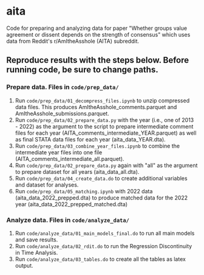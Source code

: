 # aita
Code for preparing and analyzing data for paper "Whether groups value agreement or dissent depends on the strength of consensus" which uses data from Reddit's r/AmItheAsshole (AITA) subreddit.

## Reproduce results with the steps below. Before running code, be sure to change paths.

### Prepare data. Files in `code/prep_data/`

1. Run `code/prep_data/01_decompress_files.ipynb` to unzip compressed data files. This produces AmItheAsshole_comments.parquet and AmItheAsshole_submissions.parquet.
2. Run `code/prep_data/02_prepare_data.py` with the year (i.e., one of 2013 - 2022) as the argument to the script to prepare intermediate comment files for each year (AITA_comments_intermediate_YEAR.parquet) as well as final STATA data files for each year (aita_data_YEAR.dta).
3. Run `code/prep_data/03_combine_year_files.ipynb` to combine the intermediate year files into one file (AITA_comments_intermediate_all.parquet).
4. Run `code/prep_data/02_prepare_data.py` again with "all" as the argument to prepare dataset for all years (aita_data_all.dta).
5. Run `code/prep_data/04_create_data.do` to create additional variables and dataset for analyses.
6. Run `code/prep_data/05_matching.ipynb` with 2022 data (aita_data_2022_prepped.dta) to produce matched data for the 2022 year (aita_data_2022_prepped_matched.dta)

### Analyze data. Files in `code/analyze_data/`

1. Run `code/analyze_data/01_main_models_final.do` to run all main models and save results.
2. Run `code/analyze_data/02_rdit.do` to run the Regression Discontinuity in Time Analysis.
3. Run `code/analyze_data/03_tables.do` to create all the tables as latex output.